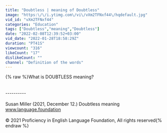 ```yaml
---
title: "Doubtless | meaning of Doubtless"
image: "https:\/\/i.ytimg.com\/vi\/vXm2TFNxf44\/hqdefault.jpg"
vid_id: "vXm2TFNxf44"
categories: "Education"
tags: ["Doubtless","meaning","Doubtless"]
date: "2022-02-08T12:39:52+03:00"
vid_date: "2022-01-28T18:58:29Z"
duration: "PT41S"
viewcount: "316"
likeCount: "17"
dislikeCount: ""
channel: "Definition of the words"
---
```

{% raw %}What is DOUBTLESS meaning?<br /><br /><br />----------<br /><br />Susan Miller (2021, December 12.) Doubtless meaning<br />    www.language.foundation<br /><br />© 2021 Proficiency in English Language Foundation, All rights reserved{% endraw %}
